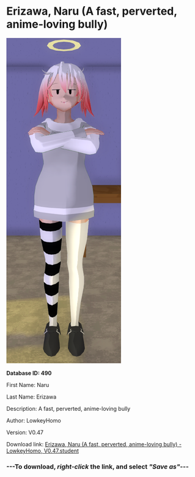 # Erizawa, Naru (A fast, perverted, anime-loving bully)

<img src="https://raw.githubusercontent.com/Arbiter1223/Daigaku-Gurashi-Custom-Students/master/Students/Files/Erizawa%2C%20Naru%20(A%20fast%2C%20perverted%2C%20anime-loving%20bully).png" title="Erizawa, Naru (A fast, perverted, anime-loving bully) - LowkeyHomo, V0.47">

**Database ID: 490**

First Name: Naru

Last Name: Erizawa

Description: A fast, perverted, anime-loving bully

Author: LowkeyHomo

Version: V0.47

Download link: <a href="https://raw.githubusercontent.com/Arbiter1223/Daigaku-Gurashi-Custom-Students/master/Students/Files/Erizawa%2C%20Naru%20(A%20fast%2C%20perverted%2C%20anime-loving%20bully)%20-%20LowkeyHomo%2C%20V0.47.student">Erizawa, Naru (A fast, perverted, anime-loving bully) - LowkeyHomo, V0.47.student</a>

### ---**To download, _right-click_ the link, and select _"Save as"_**---
